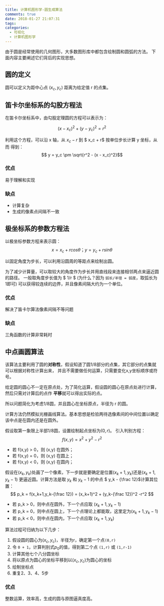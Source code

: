 ```yaml
---
title: 计算机图形学-圆生成算法
comments: true
date: 2018-01-27 21:07:31
tags:
categories:
  - 可视化
  - 计算机图形学
---
```


由于圆是经常使用的几何图形，大多数图形库中都包含绘制圆和圆弧的方法。
下面内容主要阐述它们背后的实现思想。

<!-- more -->

## 圆的定义

圆可以定义为距中心点 $(x_c,y_c)$ 距离为给定值 r 的点集。

## 笛卡尔坐标系的勾股方程法

在笛卡尔坐标系中，由勾股定理圆的方程可以表示为：

$$ (x - x_c)^2 + (y - y_c)^2 = r^2 $$

利用这个方程，可以沿 x 轴，从 $x_c - r$ 到 $ x_c + r$ 按单位步长计算 y 坐标，从而
得到：
$$ y = y_c \pm \sqrt{r^2 - (x - x_c)^2}$$

### 优点
易于理解和实现

### 缺点
- 计算复杂
- 生成的像素点间隔不一致

## 极坐标系的参数方程法

以极坐标参数方程来表示圆：
$$ x = x_c + rcos\theta；y = y_c + rsin\theta  $$

以固定角度为步长，可以利用沿圆周的等距点来绘制出圆。

为了减少计算量，可以取较大的角度作为步长并用直线段来连接相邻两点来逼近圆的路径。
一般取角度步长值为 $ 1/r $ (为什么？因为 `弧长/半径 = 弧度`，取弧长为1即可)
可以获得较连续的边界，并且像素间隔大约为一个单位。

### 优点
解决了笛卡尔算法像素间隔不等问题

### 缺点
三角函数的计算非常耗时

## 中点画圆算法

该算法主要利用了圆的**对称性**，假设知道了圆1/8部分的点集，其它部分的点集就可以根据对称性计算出来，
并且不需要做任何运算，只需要变化x,y坐标顺序或符号。

给定圆的圆心不一定在原点处，为了简化运算，假设圆的圆心在原点处进行计算，然后只需对计算后的点作
**平移**就可以得出实际的点。

所以问题简化为考虑1/8圆，并且圆心在坐标原点，半径为 r 的圆。

计算方法仍然模拟光栅画线算法。基本思想是检验两待选像素间的中间位置以确定该中点是在圆内还是在圆外。

假设取第一象限上半部1/8圆，设置绘制起点坐标为$(0,r)$。
引入判别方程：
$$ f(x,y) = x^2 + y^2 - r^2 $$
- 若 f(x,y) > 0，则 (x,y) 在圆外；
- 若 f(x,y) = 0，则 (x,y) 在圆上；
- 若 f(x,y) < 0，则 (x,y) 在圆内；

假设在$(x_k,y_k)$处画了一个像素，下一步就是要确定是位置$(x_k + 1,y_k)$还是$(x_k + 1,y_k-1)$
更逼近圆。计算方法是取 $y_k$ 和 $y_k-1$ 的中点 $ y_k - {\\frac 12}$计算其位置：
$$ p_k = f(x_k+1,y_k-{\frac 12}) = (x_k+1)^2 + (y_k-{\frac 12})^2 -r^2 $$
- 若 p_k > 0，则中点在圆外，下一个点应取 $(x_k + 1,y_k-1)$
- 若 p_k = 0，则中点在圆上，下一个点理论上都能取，这里定为$(x_k + 1,y_k-1)$
- 若 p_k < 0，则中点在圆内，下一个点应取 $(x_k + 1,y_k)$

算法过程可归纳为以下几步：
1. 假设圆的圆心为$(x_c,y_c)$，半径为r，确定第一个点`(0,r)`
2. 令 `0 + 1`，计算判别式$p_0$的值，得到第二个点 `(1,r)` 或 `(1,r-1)`
3. 计算其他七个八分圆坐标
4. 将以原点为圆心的坐标平移到以$(x_c,y_c)$为圆心的坐标
5. 绘制坐标点
6. 重复2、3、4、5步

### 优点
整数运算，效率高，生成的圆与原图逼真度高。
